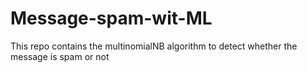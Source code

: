 # Message-spam-wit-ML
This repo contains the multinomialNB algorithm to detect whether the message is spam or not 
